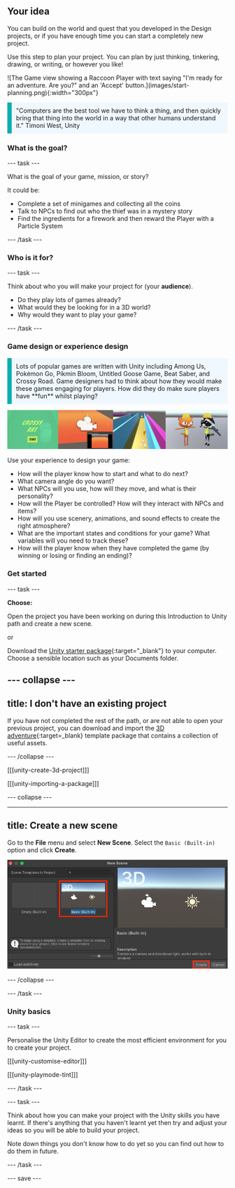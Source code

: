 ## Your idea

<div style="display: flex; flex-wrap: wrap">
<div style="flex-basis: 200px; flex-grow: 1; margin-right: 15px;">
You can build on the world and quest that you developed in the Design projects, or if you have enough time you can start a completely new project. 

Use this step to plan your project. You can plan by just thinking, tinkering, drawing, or writing, or however you like!
</div>
<div>
![The Game view showing a Raccoon Player with text saying "I'm ready for an adventure. Are you?" and an 'Accept' button.](images/start-planning.png){:width="300px"}
</div>
</div>

<p style="border-left: solid; border-width:10px; border-color: #0faeb0; background-color: aliceblue; padding: 10px;">"Computers are the best tool we have to think a thing, and then quickly bring that thing into the world in a way that other humans understand it." Timoni West, Unity</p>

### What is the goal?

--- task ---

What is the goal of your game, mission, or story?

It could be:
- Complete a set of minigames and collecting all the coins 
- Talk to NPCs to find out who the thief was in a mystery story 
- Find the ingredients for a firework and then reward the Player with a Particle System

--- /task ---

### Who is it for?

--- task ---

Think about who you will make your project for (your **audience**).

- Do they play lots of games already?
- What would they be looking for in a 3D world?
- Why would they want to play your game?

--- /task ---

### Game design or experience design

<p style="border-left: solid; border-width:10px; border-color: #0faeb0; background-color: aliceblue; padding: 10px;">Lots of popular games are written with Unity including Among Us, Pokémon Go, Pikmin Bloom, Untitled Goose Game, Beat Saber, and Crossy Road. Game designers had to think about how they would make these games engaging for players. How did they do make sure players have **fun** whilst playing?</p>

![A strip of images showing a start screen, the camera, NPCs, and Player characters.](images/planning-questions.png)

Use your experience to design your game:
- How will the player know how to start and what to do next? 
- What camera angle do you want?
- What NPCs will you use, how will they move, and what is their personality?
- How will the Player be controlled? How will they interact with NPCs and items?
- How will you use scenery, animations, and sound effects to create the right atmosphere?
- What are the important states and conditions for your game? What variables will you need to track these? 
- How will the player know when they have completed the game (by winning or losing or finding an ending)?

### Get started

--- task ---

**Choose:**

Open the project you have been working on during this Introduction to Unity path and create a new scene.

or

Download the [Unity starter package](https://rpf.io/p/en/3d-adventure-go){:target="_blank"} to your computer. Choose a sensible location such as your Documents folder. 

--- collapse ---
---
title: I don't have an existing project
---

If you have not completed the rest of the path, or are not able to open your previous project, you can download and import the [3D adventure](https://rpf.io/p/en/3d-adventure-go){:target=_blank} template package that contains a collection of useful assets. 

--- /collapse ---

[[[unity-create-3d-project]]]

[[[unity-importing-a-package]]]

--- collapse ---

---
title: Create a new scene
---

Go to the **File** menu and select **New Scene**. Select the `Basic (Built-in)` option and click **Create**. 

![The New Scene pop-up window with Basic (Built-in) and Create highlighted.](images/new-scene-options.png)

--- /collapse ---

--- /task ---

### Unity basics

--- task ---

Personalise the Unity Editor to create the most efficient environment for you to create your project. 

[[[unity-customise-editor]]]

[[[unity-playmode-tint]]]

--- /task ---

--- task ---

Think about how you can make your project with the Unity skills you have learnt. If there's anything that you haven't learnt yet then try and adjust your ideas so you will be able to build your project. 

Note down things you don't know how to do yet so you can find out how to do them in future. 

--- /task ---

--- save ---

